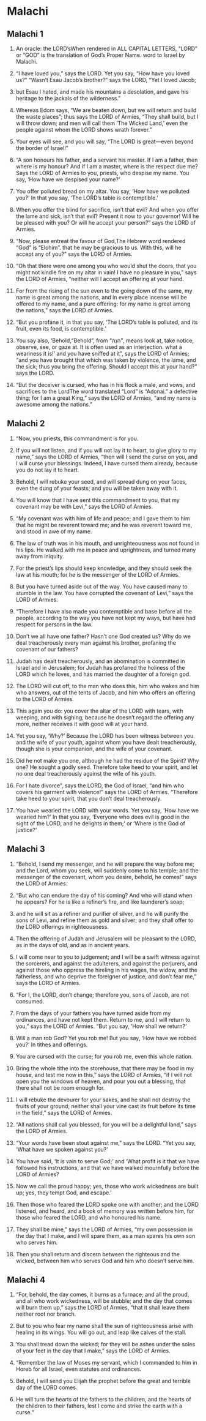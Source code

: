 # Malachi

## Malachi 1

1. An oracle: the LORD’sWhen rendered in ALL CAPITAL LETTERS, “LORD” or “GOD” is the translation of God’s Proper Name. word to Israel by Malachi.  

2.   “I have loved you,” says the LORD.   Yet you say, “How have you loved us?”   “Wasn’t Esau Jacob’s brother?” says the LORD, “Yet I loved Jacob;

3. but Esau I hated, and made his mountains a desolation, and gave his heritage to the jackals of the wilderness.”

4. Whereas Edom says, “We are beaten down, but we will return and build the waste places”; thus says the LORD of Armies, “They shall build, but I will throw down; and men will call them ‘The Wicked Land,’ even the people against whom the LORD shows wrath forever.”  

5.   Your eyes will see, and you will say, “The LORD is great—even beyond the border of Israel!”  

6.   “A son honours his father, and a servant his master. If I am a father, then where is my honour? And if I am a master, where is the respect due me? Says the LORD of Armies to you, priests, who despise my name. You say, ‘How have we despised your name?’

7. You offer polluted bread on my altar. You say, ‘How have we polluted you?’ In that you say, ‘The LORD’s table is contemptible.’

8. When you offer the blind for sacrifice, isn’t that evil? And when you offer the lame and sick, isn’t that evil? Present it now to your governor! Will he be pleased with you? Or will he accept your person?” says the LORD of Armies.  

9.   “Now, please entreat the favour of God,The Hebrew word rendered “God” is “Elohim”. that he may be gracious to us. With this, will he accept any of you?” says the LORD of Armies.  

10.   “Oh that there were one among you who would shut the doors, that you might not kindle fire on my altar in vain! I have no pleasure in you,” says the LORD of Armies, “neither will I accept an offering at your hand.

11. For from the rising of the sun even to the going down of the same, my name is great among the nations, and in every place incense will be offered to my name, and a pure offering: for my name is great among the nations,” says the LORD of Armies.

12. “But you profane it, in that you say, ‘The LORD’s table is polluted, and its fruit, even its food, is contemptible.’

13. You say also, ‘Behold,“Behold”, from “הִנֵּה”, means look at, take notice, observe, see, or gaze at. It is often used as an interjection. what a weariness it is!’ and you have sniffed at it”, says the LORD of Armies; “and you have brought that which was taken by violence, the lame, and the sick; thus you bring the offering. Should I accept this at your hand?” says the LORD.  

14.   “But the deceiver is cursed, who has in his flock a male, and vows, and sacrifices to the LordThe word translated “Lord” is “Adonai.” a defective thing; for I am a great King,” says the LORD of Armies, “and my name is awesome among the nations.”   

## Malachi 2

1. “Now, you priests, this commandment is for you.

2. If you will not listen, and if you will not lay it to heart, to give glory to my name,” says the LORD of Armies, “then will I send the curse on you, and I will curse your blessings. Indeed, I have cursed them already, because you do not lay it to heart.

3. Behold, I will rebuke your seed, and will spread dung on your faces, even the dung of your feasts; and you will be taken away with it.

4. You will know that I have sent this commandment to you, that my covenant may be with Levi,” says the LORD of Armies.

5. “My covenant was with him of life and peace; and I gave them to him that he might be reverent toward me; and he was reverent toward me, and stood in awe of my name.

6. The law of truth was in his mouth, and unrighteousness was not found in his lips. He walked with me in peace and uprightness, and turned many away from iniquity.

7. For the priest’s lips should keep knowledge, and they should seek the law at his mouth; for he is the messenger of the LORD of Armies.

8. But you have turned aside out of the way. You have caused many to stumble in the law. You have corrupted the covenant of Levi,” says the LORD of Armies.

9. “Therefore I have also made you contemptible and base before all the people, according to the way you have not kept my ways, but have had respect for persons in the law.

10. Don’t we all have one father? Hasn’t one God created us? Why do we deal treacherously every man against his brother, profaning the covenant of our fathers?

11. Judah has dealt treacherously, and an abomination is committed in Israel and in Jerusalem; for Judah has profaned the holiness of the LORD which he loves, and has married the daughter of a foreign god.

12. The LORD will cut off, to the man who does this, him who wakes and him who answers, out of the tents of Jacob, and him who offers an offering to the LORD of Armies.

13. This again you do: you cover the altar of the LORD with tears, with weeping, and with sighing, because he doesn’t regard the offering any more, neither receives it with good will at your hand.

14. Yet you say, ‘Why?’ Because the LORD has been witness between you and the wife of your youth, against whom you have dealt treacherously, though she is your companion, and the wife of your covenant.

15. Did he not make you one, although he had the residue of the Spirit? Why one? He sought a godly seed. Therefore take heed to your spirit, and let no one deal treacherously against the wife of his youth.

16. For I hate divorce”, says the LORD, the God of Israel, “and him who covers his garment with violence!” says the LORD of Armies. “Therefore take heed to your spirit, that you don’t deal treacherously.

17. You have wearied the LORD with your words. Yet you say, ‘How have we wearied him?’ In that you say, ‘Everyone who does evil is good in the sight of the LORD, and he delights in them;’ or ‘Where is the God of justice?’   

## Malachi 3

1. “Behold, I send my messenger, and he will prepare the way before me; and the Lord, whom you seek, will suddenly come to his temple; and the messenger of the covenant, whom you desire, behold, he comes!” says the LORD of Armies.

2. “But who can endure the day of his coming? And who will stand when he appears? For he is like a refiner’s fire, and like launderer’s soap;

3. and he will sit as a refiner and purifier of silver, and he will purify the sons of Levi, and refine them as gold and silver; and they shall offer to the LORD offerings in righteousness.

4. Then the offering of Judah and Jerusalem will be pleasant to the LORD, as in the days of old, and as in ancient years.

5. I will come near to you to judgement; and I will be a swift witness against the sorcerers, and against the adulterers, and against the perjurers, and against those who oppress the hireling in his wages, the widow, and the fatherless, and who deprive the foreigner of justice, and don’t fear me,” says the LORD of Armies.

6. “For I, the LORD, don’t change; therefore you, sons of Jacob, are not consumed.

7. From the days of your fathers you have turned aside from my ordinances, and have not kept them. Return to me, and I will return to you,” says the LORD of Armies. “But you say, ‘How shall we return?’

8. Will a man rob God? Yet you rob me! But you say, ‘How have we robbed you?’ In tithes and offerings.

9. You are cursed with the curse; for you rob me, even this whole nation.

10. Bring the whole tithe into the storehouse, that there may be food in my house, and test me now in this,” says the LORD of Armies, “if I will not open you the windows of heaven, and pour you out a blessing, that there shall not be room enough for.

11. I will rebuke the devourer for your sakes, and he shall not destroy the fruits of your ground; neither shall your vine cast its fruit before its time in the field,” says the LORD of Armies.

12. “All nations shall call you blessed, for you will be a delightful land,” says the LORD of Armies.  

13.   “Your words have been stout against me,” says the LORD. “Yet you say, ‘What have we spoken against you?’

14. You have said, ‘It is vain to serve God;’ and ‘What profit is it that we have followed his instructions, and that we have walked mournfully before the LORD of Armies?

15. Now we call the proud happy; yes, those who work wickedness are built up; yes, they tempt God, and escape.’

16. Then those who feared the LORD spoke one with another; and the LORD listened, and heard, and a book of memory was written before him, for those who feared the LORD, and who honoured his name.

17. They shall be mine,” says the LORD of Armies, “my own possession in the day that I make, and I will spare them, as a man spares his own son who serves him.

18. Then you shall return and discern between the righteous and the wicked, between him who serves God and him who doesn’t serve him.   

## Malachi 4

1. “For, behold, the day comes, it burns as a furnace; and all the proud, and all who work wickedness, will be stubble; and the day that comes will burn them up,” says the LORD of Armies, “that it shall leave them neither root nor branch.

2. But to you who fear my name shall the sun of righteousness arise with healing in its wings. You will go out, and leap like calves of the stall.

3. You shall tread down the wicked; for they will be ashes under the soles of your feet in the day that I make,” says the LORD of Armies.  

4.   “Remember the law of Moses my servant, which I commanded to him in Horeb for all Israel, even statutes and ordinances.

5. Behold, I will send you Elijah the prophet before the great and terrible day of the LORD comes.

6. He will turn the hearts of the fathers to the children, and the hearts of the children to their fathers, lest I come and strike the earth with a curse.”    
